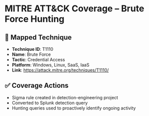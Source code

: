 # MITRE ATT&CK Coverage – Brute Force Hunting

## 🧩 Mapped Technique
- **Technique ID**: T1110
- **Name**: Brute Force
- **Tactic**: Credential Access
- **Platform**: Windows, Linux, SaaS, IaaS
- **Link**: https://attack.mitre.org/techniques/T1110/

## ✅ Coverage Actions
- Sigma rule created in detection-engineering project
- Converted to Splunk detection query
- Hunting queries used to proactively identify ongoing activity
